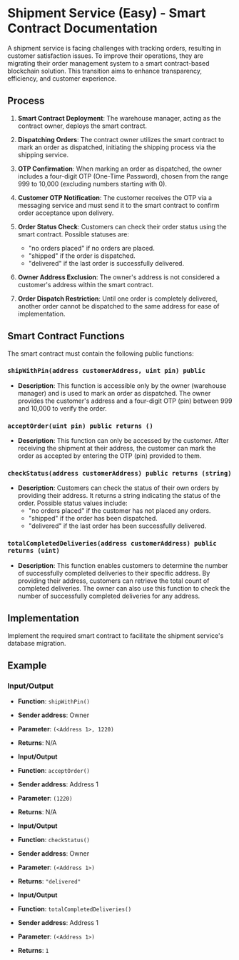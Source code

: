 # Shipment Service (Easy) - Smart Contract Documentation

A shipment service is facing challenges with tracking orders, resulting in customer satisfaction issues. To improve their operations, they are migrating their order management system to a smart contract-based blockchain solution. This transition aims to enhance transparency, efficiency, and customer experience.

## Process

1. **Smart Contract Deployment**: The warehouse manager, acting as the contract owner, deploys the smart contract.

2. **Dispatching Orders**: The contract owner utilizes the smart contract to mark an order as dispatched, initiating the shipping process via the shipping service.

3. **OTP Confirmation**: When marking an order as dispatched, the owner includes a four-digit OTP (One-Time Password), chosen from the range 999 to 10,000 (excluding numbers starting with 0).

4. **Customer OTP Notification**: The customer receives the OTP via a messaging service and must send it to the smart contract to confirm order acceptance upon delivery.

5. **Order Status Check**: Customers can check their order status using the smart contract. Possible statuses are:

   - "no orders placed" if no orders are placed.
   - "shipped" if the order is dispatched.
   - "delivered" if the last order is successfully delivered.

6. **Owner Address Exclusion**: The owner's address is not considered a customer's address within the smart contract.

7. **Order Dispatch Restriction**: Until one order is completely delivered, another order cannot be dispatched to the same address for ease of implementation.

## Smart Contract Functions

The smart contract must contain the following public functions:

### `shipWithPin(address customerAddress, uint pin) public`

- **Description**: This function is accessible only by the owner (warehouse manager) and is used to mark an order as dispatched. The owner provides the customer's address and a four-digit OTP (pin) between 999 and 10,000 to verify the order.

### `acceptOrder(uint pin) public returns ()`

- **Description**: This function can only be accessed by the customer. After receiving the shipment at their address, the customer can mark the order as accepted by entering the OTP (pin) provided to them.

### `checkStatus(address customerAddress) public returns (string)`

- **Description**: Customers can check the status of their own orders by providing their address. It returns a string indicating the status of the order. Possible status values include:
  - "no orders placed" if the customer has not placed any orders.
  - "shipped" if the order has been dispatched.
  - "delivered" if the last order has been successfully delivered.

### `totalCompletedDeliveries(address customerAddress) public returns (uint)`

- **Description**: This function enables customers to determine the number of successfully completed deliveries to their specific address. By providing their address, customers can retrieve the total count of completed deliveries. The owner can also use this function to check the number of successfully completed deliveries for any address.

## Implementation

Implement the required smart contract to facilitate the shipment service's database migration.

## Example

### Input/Output

- **Function**: `shipWithPin()`
- **Sender address**: Owner
- **Parameter**: `(<Address 1>, 1220)`
- **Returns**: N/A

- **Input/Output**

- **Function**: `acceptOrder()`
- **Sender address**: Address 1
- **Parameter**: `(1220)`
- **Returns**: N/A

- **Input/Output**

- **Function**: `checkStatus()`
- **Sender address**: Owner
- **Parameter**: `(<Address 1>)`
- **Returns**: `"delivered"`

- **Input/Output**

- **Function**: `totalCompletedDeliveries()`
- **Sender address**: Address 1
- **Parameter**: `(<Address 1>)`
- **Returns**: `1`

